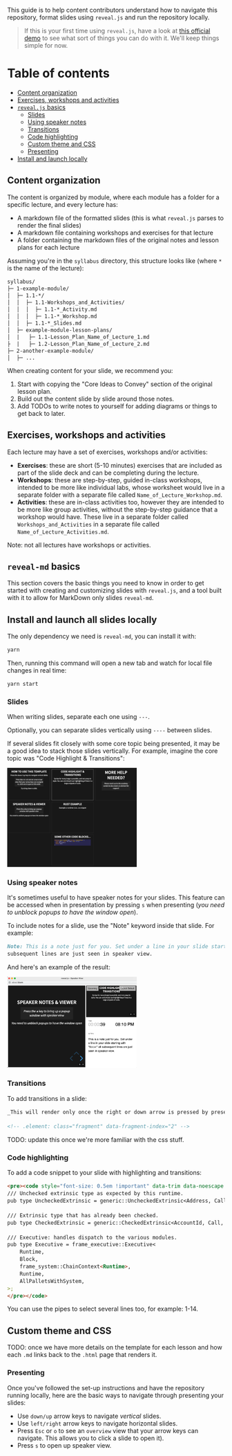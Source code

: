 This guide is to help content contributors understand how to navigate this repository, format slides using `reveal.js` and run the repository locally.

> If this is your first time using `reveal.js`, have a look at [this official demo](https://revealjs.com/demo/#/2) to see what sort of things you can do with it. We'll keep things simple for now.

# Table of contents

- [Content organization](#content-organization)
- [Exercises, workshops and activities](#exercises-workshops-and-activities)
- [`reveal.js` basics](#-revealjs--basics)
  - [Slides](#slides)
  - [Using speaker notes](#using-speaker-notes)
  - [Transitions](#transitions)
  - [Code highlighting](#code-highlighting)
  - [Custom theme and CSS](#custom-theme-and-css)
  - [Presenting](#presenting)
- [Install and launch locally](#install-and-launch-locally)

## Content organization

The content is organized by module, where each module has a folder for a specific lecture, and every lecture has:

- A markdown file of the formatted slides (this is what `reveal.js` parses to render the final slides)
- A markdown file containing workshops and exercises for that lecture
- A folder containing the markdown files of the original notes and lesson plans for each lecture

Assuming you're in the `syllabus` directory, this structure looks like (where `*` is the name of the lecture):

```
syllabus/
├─ 1-example-module/
│  ├─ 1.1-*/
│  │  ├─ 1.1-Workshops_and_Activities/
│  │  │  ├─ 1.1-*_Activity.md
│  │  │  ├─ 1.1-*_Workshop.md
│  │  ├─ 1.1-*_Slides.md
│  ├─ example-module-lesson-plans/
│  |   ├─ 1.1-Lesson_Plan_Name_of_Lecture_1.md
├  |   ├─ 1.2-Lesson_Plan_Name_of_Lecture_2.md
├─ 2-another-example-module/
│  ├─ ...
```

When creating content for your slide, we recommend you:

1. Start with copying the "Core Ideas to Convey" section of the original lesson plan.
2. Build out the content slide by slide around those notes.
3. Add TODOs to write notes to yourself for adding diagrams or things to get back to later.

## Exercises, workshops and activities

Each lecture may have a set of exercises, workshops and/or activities:

* **Exercises**: these are short (5-10 minutes) exercises that are included as part of the slide deck and can be completing during the lecture.
* **Workshops**: these are step-by-step, guided in-class workshops, intended to be more like individual labs, whose worksheet would live in a separate folder with a separate file called `Name_of_Lecture_Workshop.md`.
* **Activities**: these are in-class activities too, however they are intended to be more like group activities, without the step-by-step guidance that a workshop would have. These live in a separate folder called `Workshops_and_Activities` in a separate file called `Name_of_Lecture_Activities.md`.

Note: not all lectures have workshops or activities.

## `reveal-md` basics

This section covers the basic things you need to know in order to get started with creating and customizing slides with `reveal.js`, and a tool built with it to allow for MarkDown only slides `reveal-md`.

## Install and launch all slides locally

The only dependency we need is `reveal-md`, you can install it with:

```sh
yarn
```

Then, running this command will open a new tab and watch for local file changes in real time:

```sh
yarn start
```

### Slides

When writing slides, separate each one using `---`.

Optionally, you can separate slides vertically using `----` between slides.

If several slides fit closely with some core topic being presented, it may be a good idea to stack those slides vertically.
For example, imagine the core topic was "Code Highlight & Transitions":

<img src="reveal-md/assets/contributing-examples/vertical-slides.png" alt="vertical-slides" width="300"/>

### Using speaker notes

It's sometimes useful to have speaker notes for your slides.
This feature can be accessed when in presentation by pressing `s` when presenting (_you need to unblock popups to have the window open_).

To include notes for a slide, use the "Note" keyword inside that slide.
For example:

```md
Note: This is a note just for you. Set under a line in your slide starting with "`Note`:" all
subsequent lines are just seen in speaker view.
```

And here's an example of the result:

<img src="reveal-md/assets/contributing-examples/speaker-notes-view.png" alt="vertical-slides" width="300"/>

### Transitions

To add transitions in a slide:

```md
_This will render only once the right or down arrow is pressed by presenter._

<!-- .element: class="fragment" data-fragment-index="2" -->
```

TODO: update this once we're more familiar with the css stuff.

### Code highlighting

To add a code snippet to your slide with highlighting and transitions:

```md
<pre><code style="font-size: 0.5em !important" data-trim data-noescape data-line-numbers="0|1|2|" class="rust">
/// Unchecked extrinsic type as expected by this runtime.
pub type UncheckedExtrinsic = generic::UncheckedExtrinsic<Address, Call, Signature, SignedExtra>;

/// Extrinsic type that has already been checked.
pub type CheckedExtrinsic = generic::CheckedExtrinsic<AccountId, Call, SignedExtra>;

/// Executive: handles dispatch to the various modules.
pub type Executive = frame_executive::Executive<
	Runtime,
	Block,
	frame_system::ChainContext<Runtime>,
	Runtime,
	AllPalletsWithSystem,
>;
</pre></code>
```

You can use the pipes to select several lines too, for example: 1-14.

## Custom theme and CSS

TODO: once we have more details on the template for each lesson and how each `.md` links back to the `.html` page that renders it.

### Presenting

Once you've followed the set-up instructions and have the repository running locally, here are the basic ways to navigate through presenting your slides:

- Use `down/up` arrow keys to navigate _vertical_ slides.
- Use `left/right` arrow keys to navigate horizontal slides.
- Press `Esc` or `o` to see an `overview` view that your arrow keys can navigate. This allows you to click a slide to open it).
- Press `s` to open up speaker view.
